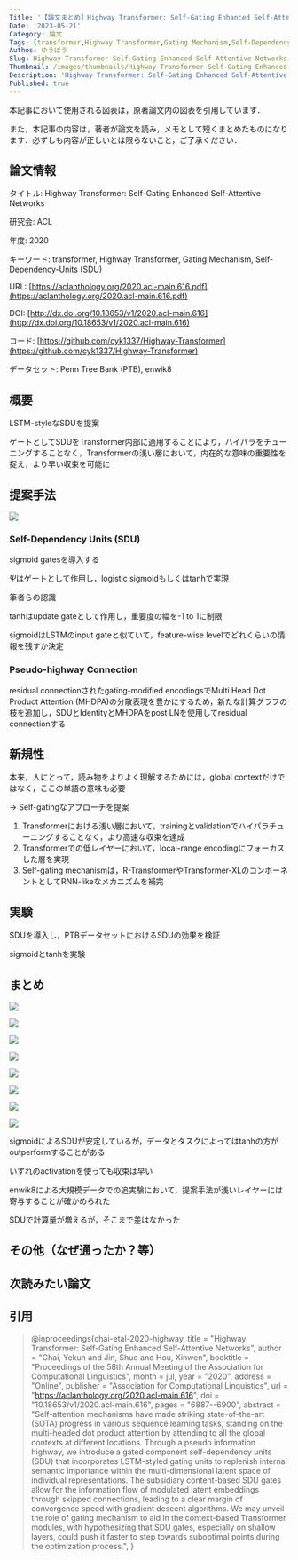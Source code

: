 ```yaml
---
Title: '【論文まとめ】Highway Transformer: Self-Gating Enhanced Self-Attentive Networks'
Date: '2023-05-21'
Category: 論文
Tags: [transformer,Highway Transformer,Gating Mechanism,Self-Dependency-Units (SDU)]
Authos: ゆうぼう
Slug: Highway-Transformer-Self-Gating-Enhanced-Self-Attentive-Networks
Thumbnail: /images/thumbnails/Highway-Transformer-Self-Gating-Enhanced-Self-Attentive-Networks.png
Description: 'Highway Transformer: Self-Gating Enhanced Self-Attentive Networksのまとめ'
Published: true
---
```


本記事において使用される図表は，原著論文内の図表を引用しています．

また，本記事の内容は，著者が論文を読み，メモとして短くまとめたものになります．必ずしも内容が正しいとは限らないこと，ご了承ください．

## 論文情報

タイトル: Highway Transformer: Self-Gating Enhanced Self-Attentive Networks

研究会: ACL

年度: 2020

キーワード: transformer, Highway Transformer, Gating Mechanism, Self-Dependency-Units (SDU)

URL: [https://aclanthology.org/2020.acl-main.616.pdf](https://aclanthology.org/2020.acl-main.616.pdf)

DOI: [http://dx.doi.org/10.18653/v1/2020.acl-main.616](http://dx.doi.org/10.18653/v1/2020.acl-main.616)

コード: [https://github.com/cyk1337/Highway-Transformer](https://github.com/cyk1337/Highway-Transformer)

データセット: Penn Tree Bank (PTB), enwik8

## 概要

LSTM-styleなSDUを提案

ゲートとしてSDUをTransformer内部に適用することにより，ハイパラをチューニングすることなく，Transformerの浅い層において，内在的な意味の重要性を捉え，より早い収束を可能に

## 提案手法

![](/images/article/Highway-Transformer-Self-Gating-Enhanced-Self-Attentive-Networks/qrpajdel.png)

### Self-Dependency Units (SDU)

sigmoid gatesを導入する

$\Psi$はゲートとして作用し，logistic sigmoidもしくはtanhで実現

筆者らの認識

tanhはupdate gateとして作用し，重要度の幅を-1 to 1に制限

sigmoidはLSTMのinput gateと似ていて，feature-wise levelでどれくらいの情報を残すか決定

### Pseudo-highway Connection

residual connectionされたgating-modified encodingsでMulti Head Dot Product Attention (MHDPA)の分散表現を豊かにするため，新たな計算グラフの枝を追加し，SDUとIdentityとMHDPAをpost LNを使用してresidual connectionする

## 新規性

本来，人にとって，読み物をよりよく理解するためには，global contextだけではなく，ここの単語の意味も必要

→ Self-gatingなアプローチを提案



1.  Transformerにおける浅い層において，trainingとvalidationでハイパラチューニングすることなく，より高速な収束を達成
2. Transformerでの低レイヤーにおいて，local-range encodingにフォーカスした層を実現
3. Self-gating mechanismは，R-TransformerやTransformer-XLのコンポーネントとしてRNN-likeなメカニズムを補完
## 実験

SDUを導入し，PTBデータセットにおけるSDUの効果を検証

sigmoidとtanhを実験

## まとめ

![](/images/article/Highway-Transformer-Self-Gating-Enhanced-Self-Attentive-Networks/op874d4u.png)

![](/images/article/Highway-Transformer-Self-Gating-Enhanced-Self-Attentive-Networks/e99q8luh.png)

![](/images/article/Highway-Transformer-Self-Gating-Enhanced-Self-Attentive-Networks/4xk5l3fv.png)

![](/images/article/Highway-Transformer-Self-Gating-Enhanced-Self-Attentive-Networks/gen0ole9.png)

![](/images/article/Highway-Transformer-Self-Gating-Enhanced-Self-Attentive-Networks/bjrucnwe.png)

![](/images/article/Highway-Transformer-Self-Gating-Enhanced-Self-Attentive-Networks/4fv3x3v3.png)



![](/images/article/Highway-Transformer-Self-Gating-Enhanced-Self-Attentive-Networks/c6hfqjx9.png)

![](/images/article/Highway-Transformer-Self-Gating-Enhanced-Self-Attentive-Networks/aptzk9jc.png)

sigmoidによるSDUが安定しているが，データとタスクによってはtanhの方がoutperformすることがある

いずれのactivationを使っても収束は早い



enwik8による大規模データでの追実験において，提案手法が浅いレイヤーには寄与することが確かめられた



SDUで計算量が増えるが，そこまで差はなかった

## その他（なぜ通ったか？等）



## 次読みたい論文


## 引用

> @inproceedings{chai-etal-2020-highway,
    title = "Highway Transformer: Self-Gating Enhanced Self-Attentive Networks",
    author = "Chai, Yekun  and
      Jin, Shuo  and
      Hou, Xinwen",
    booktitle = "Proceedings of the 58th Annual Meeting of the Association for Computational Linguistics",
    month = jul,
    year = "2020",
    address = "Online",
    publisher = "Association for Computational Linguistics",
    url = "https://aclanthology.org/2020.acl-main.616",
    doi = "10.18653/v1/2020.acl-main.616",
    pages = "6887--6900",
    abstract = "Self-attention mechanisms have made striking state-of-the-art (SOTA) progress in various sequence learning tasks, standing on the multi-headed dot product attention by attending to all the global contexts at different locations. Through a pseudo information highway, we introduce a gated component self-dependency units (SDU) that incorporates LSTM-styled gating units to replenish internal semantic importance within the multi-dimensional latent space of individual representations. The subsidiary content-based SDU gates allow for the information flow of modulated latent embeddings through skipped connections, leading to a clear margin of convergence speed with gradient descent algorithms. We may unveil the role of gating mechanism to aid in the context-based Transformer modules, with hypothesizing that SDU gates, especially on shallow layers, could push it faster to step towards suboptimal points during the optimization process.",
}
